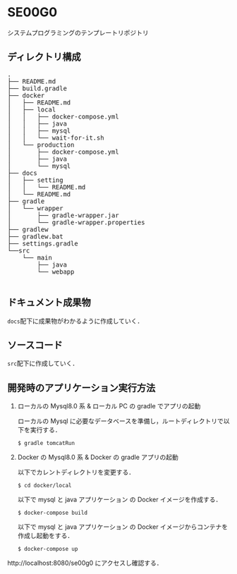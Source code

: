 # SE00G0

システムプログラミングのテンプレートリポジトリ

## ディレクトリ構成

<pre>
.
├── README.md
├── build.gradle
├── docker
│   ├── README.md
│   ├── local
│   │   ├── docker-compose.yml
│   │   ├── java
│   │   ├── mysql
│   │   └── wait-for-it.sh
│   └── production
│       ├── docker-compose.yml
│       ├── java
│       └── mysql
├── docs
│   ├── setting
│   │   └── README.md
│   └── README.md
├── gradle
│   └── wrapper
│       ├── gradle-wrapper.jar
│       └── gradle-wrapper.properties
├── gradlew
├── gradlew.bat
├── settings.gradle
└──src
    └── main
        ├── java
        └── webapp

</pre>

## ドキュメント成果物

`docs`配下に成果物がわかるように作成していく．

## ソースコード

`src`配下に作成していく．

## 開発時のアプリケーション実行方法

1. ローカルの Mysql8.0 系 & ローカル PC の gradle でアプリの起動

   ローカルの Mysql に必要なデータベースを準備し，ルートディレクトリで以下を実行する．

   ```
   $ gradle tomcatRun
   ```

2. Docker の Mysql8.0 系 & Docker の gradle アプリの起動

   以下でカレントディレクトリを変更する．

   ```
   $ cd docker/local
   ```

   以下で mysql と java アプリケーション の Docker イメージを作成する．

   ```
   $ docker-compose build
   ```

   以下で mysql と java アプリケーション の Docker イメージからコンテナを作成し起動をする．

   ```
   $ docker-compose up
   ```

http://localhost:8080/se00g0 にアクセスし確認する．
